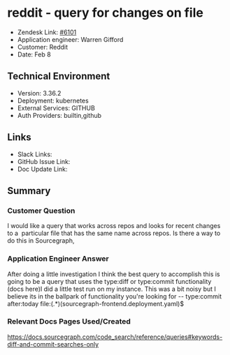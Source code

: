 
# reddit - query for changes on file <!-- Ticket Title  Hint: include keywords to make it searchable -->

- Zendesk Link: [#6101](https://sourcegraph.zendesk.com/agent/tickets/6101)
- Application engineer: Warren Gifford
- Customer: Reddit <!-- Redact if this contains personally identifying information -->
- Date: Feb 8

<!-- Data populated from integration, speak to Ben Gordon or Michael Bali if not working -->
<!-- During Internal team trial, fill missing data manually (we are waiting for all data to sync) -->

## Technical Environment
- Version: 3.36.2​
- Deployment: kubernetes
- External Services: GITHUB
- Auth Providers: builtin,github


## Links
<!-- Data for application engineer manual entry -->
- Slack Links:
- GitHub Issue Link:
- Doc Update Link:

## Summary
### Customer Question

I would like a query that works across repos and looks for recent changes to a  particular file that has the same name across repos. Is there a way to do this in Sourcegraph,

### Application Engineer Answer

After doing a little investigation I think the best query to accomplish this is going to be a query that uses the type:diff or type:commit functionality (docs here)I did a little test run on my instance. This was a bit noisy but I believe its in the ballpark of functionality you're looking for --
type:commit after:today file:(.*)(sourcegraph-frontend\.deployment\.yaml)$

### Relevant Docs Pages Used/Created

https://docs.sourcegraph.com/code_search/reference/queries#keywords-diff-and-commit-searches-only

<!-- Once complete, upload a copy to https://github.com/sourcegraph/support-tools-internal/tree/main/resolved-tickets as a .md file -->
<!-- Name the file 6101.md -->
